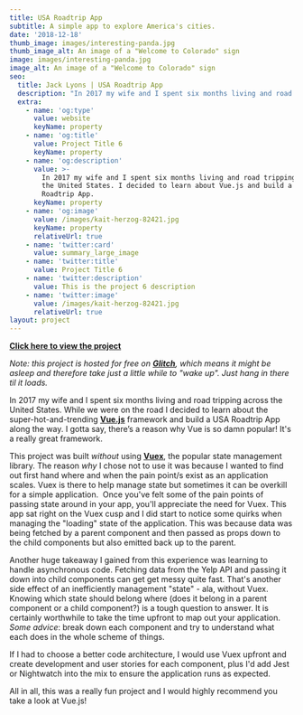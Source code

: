 ```yaml
---
title: USA Roadtrip App
subtitle: A simple app to explore America's cities.
date: '2018-12-18'
thumb_image: images/interesting-panda.jpg
thumb_image_alt: An image of a "Welcome to Colorado" sign
image: images/interesting-panda.jpg
image_alt: An image of a "Welcome to Colorado" sign
seo:
  title: Jack Lyons | USA Roadtrip App
  description: "In 2017 my wife and I spent six months living and road tripping across the United States. I decided to learn about\_Vue.js and build a USA Roadtrip App."
  extra:
    - name: 'og:type'
      value: website
      keyName: property
    - name: 'og:title'
      value: Project Title 6
      keyName: property
    - name: 'og:description'
      value: >-
        In 2017 my wife and I spent six months living and road tripping across
        the United States. I decided to learn about Vue.js and build a USA
        Roadtrip App.
      keyName: property
    - name: 'og:image'
      value: /images/kait-herzog-82421.jpg
      keyName: property
      relativeUrl: true
    - name: 'twitter:card'
      value: summary_large_image
    - name: 'twitter:title'
      value: Project Title 6
    - name: 'twitter:description'
      value: This is the project 6 description
    - name: 'twitter:image'
      value: /images/kait-herzog-82421.jpg
      relativeUrl: true
layout: project
---
```

[**Click here to view the project**](https://fluttering-farmer.glitch.me/)

*Note: this project is hosted for free on *[***Glitch***](http://glitch.com/)*, which means it might be asleep and therefore take just a little while to "wake up". Just hang in there til it loads.*

In 2017 my wife and I spent six months living and road tripping across the United States. While we were on the road I decided to learn about the super-hot-and-trending [**Vue.js**](https://vuejs.org/) framework and build a USA Roadtrip App along the way. I gotta say, there’s a reason why Vue is so damn popular! It's a really great framework.

This project was built *without* using [**Vuex**](https://vuex.vuejs.org/), the popular state management library. The reason *why* I chose not to use it was because I wanted to find out first hand where and when the pain point/s exist as an application scales. Vuex is there to help manage state but sometimes it can be overkill for a simple application.  Once you've felt some of the pain points of passing state around in your app, you'll appreciate the need for Vuex. This app sat right on the Vuex cusp and I did start to notice some quirks when managing the "loading" state of the application. This was because data was being fetched by a parent component and then passed as props down to the child components but also emitted back up to the parent.

Another huge takeaway I gained from this experience was learning to handle asynchronous code. Fetching data from the Yelp API and passing it down into child components can get get messy quite fast. That's another side effect of an inefficiently management "state" - ala, without Vuex. Knowing which state should belong where (does it belong in a parent component or a child component?) is a tough question to answer. It is certainly worthwhile to take the time upfront to map out your application. *Some advice*: break down each component and try to understand what each does in the whole scheme of things.

If I had to choose a better code architecture, I would use Vuex upfront and create development and user stories for each component, plus I'd add Jest or Nightwatch into the mix to ensure the application runs as expected.

All in all, this was a really fun project and I would highly recommend you take a look at Vue.js!
